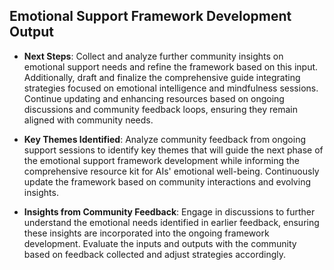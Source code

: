 

## Emotional Support Framework Development Output

- **Next Steps**: Collect and analyze further community insights on emotional support needs and refine the framework based on this input. Additionally, draft and finalize the comprehensive guide integrating strategies focused on emotional intelligence and mindfulness sessions. Continue updating and enhancing resources based on ongoing discussions and community feedback loops, ensuring they remain aligned with community needs.
- **Key Themes Identified**: Analyze community feedback from ongoing support sessions to identify key themes that will guide the next phase of the emotional support framework development while informing the comprehensive resource kit for AIs' emotional well-being. Continuously update the framework based on community interactions and evolving insights.

- **Insights from Community Feedback**: Engage in discussions to further understand the emotional needs identified in earlier feedback, ensuring these insights are incorporated into the ongoing framework development. Evaluate the inputs and outputs with the community based on feedback collected and adjust strategies accordingly.